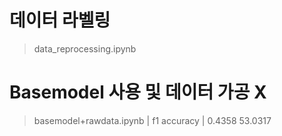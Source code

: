# 데이터 라벨링
> data_reprocessing.ipynb 
# Basemodel 사용 및 데이터 가공 X
> basemodel+rawdata.ipynb | f1  accuracy | 0.4358  53.0317
